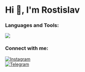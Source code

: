 <h1 class='typing'>Hi 👋, I'm Rostislav</h1>

<div class='One'>
    <h3 class='NumberONE'>Languages and Tools:</h3>
    <img src="https://skillicons.dev/icons?i=html,css,js,py,figma,git,github,ps,pycharm,webstorm,vscode" />
</div>

<div class='Two'>
<h3>Connect with me:</h3>

[![Instagram](https://img.shields.io/badge/-Instagram-090909?style=for-the-badge&logo=instagram&logoColor=white)](https://www.instagram.com/ryyshkaa/)<br>
[![Telegram](https://img.shields.io/badge/-Telegram-090909?style=for-the-badge&logo=telegram&logoColor=white)](https://t.me/ryyshkaa)
